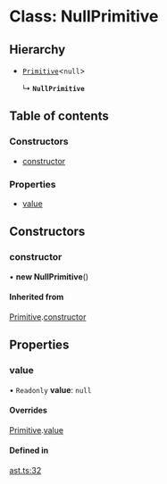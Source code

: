 # Class: NullPrimitive

## Hierarchy

- [`Primitive`](primitive.md)<`null`\>

  ↳ **`NullPrimitive`**

## Table of contents

### Constructors

- [constructor](nullprimitive.md#constructor)

### Properties

- [value](nullprimitive.md#value)

## Constructors

### constructor

• **new NullPrimitive**()

#### Inherited from

[Primitive](primitive.md).[constructor](primitive.md#constructor)

## Properties

### value

• `Readonly` **value**: `null`

#### Overrides

[Primitive](primitive.md).[value](primitive.md#value)

#### Defined in

[ast.ts:32](https://github.com/k8ts/hydrographer/blob/main/src/ast.ts#L32)
